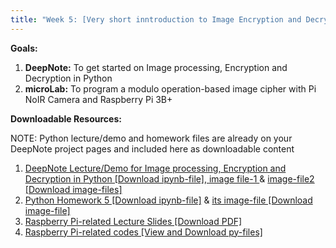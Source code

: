 ```yaml
---
title: "Week 5: [Very short inntroduction to Image Encryption and Decryption in Python] & [Raspberry Pi 3B+ with Pi NoIR Camera]"
---
```


**Goals:** 
1. **DeepNote:** To get started on Image processing, Encryption and Decryption in Python
2. **microLab:** To program a modulo operation-based image cipher with Pi NoIR Camera and Raspberry Pi 3B+ 

**Downloadable Resources:** 

NOTE: Python lecture/demo and homework files are already on your DeepNote project pages and included here as downloadable content 
1. <a href="/files/Week5-Demo5-Guide.ipynb" target="_blank">DeepNote Lecture/Demo for Image processing, Encryption and Decryption in Python [Download ipynb-file], <a href="/files/picture1.jpeg" target="_blank"> image file-1 </a> & <a href="/files/picture2.jpeg" target="_blank"> image-file2 [Download image-files]</a><br>
2. <a href="/files/HW5.ipynb" target="_blank">Python Homework 5 [Download ipynb-file]</a> & <a href="/files/HW5.png" target="_blank">its image-file [Download image-file]</a><br>
3. <a href="/files/Deck3_RPi3BplusPiNoIRCamera_Module2_10292021.pdf" target="_blank">Raspberry Pi-related Lecture Slides [Download PDF]</a><br>
4. <a href="https://github.com/GWU-APSC1001/Fall2021/tree/main/Week5-ImageEncrptDecrypt" target="_blank">Raspberry Pi-related codes [View and Download py-files]</a><br>